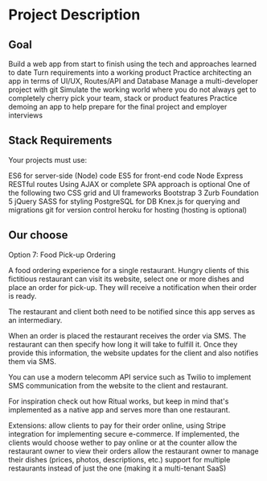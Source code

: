 # Project Description

## Goal
Build a web app from start to finish using the tech and approaches learned to date
Turn requirements into a working product
Practice architecting an app in terms of UI/UX, Routes/API and Database
Manage a multi-developer project with git
Simulate the working world where you do not always get to completely cherry pick your team, stack or product features
Practice demoing an app to help prepare for the final project and employer interviews


## Stack Requirements
Your projects must use:

ES6 for server-side (Node) code
ES5 for front-end code
Node
Express
RESTful routes
Using AJAX or complete SPA approach is optional
One of the following two CSS grid and UI frameworks
Bootstrap 3
Zurb Foundation 5
jQuery
SASS for styling
PostgreSQL for DB
Knex.js for querying and migrations
git for version control
heroku for hosting (hosting is optional)


## Our choose
Option 7: Food Pick-up Ordering

A food ordering experience for a single restaurant. Hungry clients of this fictitious restaurant can visit its website, select one or more dishes and place an order for pick-up. They will receive a notification when their order is ready.

The restaurant and client both need to be notified since this app serves as an intermediary.

When an order is placed the restaurant receives the order via SMS. The restaurant can then specify how long it will take to fulfill it. Once they provide this information, the website updates for the client and also notifies them via SMS.

You can use a modern telecomm API service such as Twilio to implement SMS communication from the website to the client and restaurant.

For inspiration check out how Ritual works, but keep in mind that's implemented as a native app and serves more than one restaurant.

Extensions:
allow clients to pay for their order online, using Stripe integration for implementing secure e-commerce. If implemented, the clients would choose wether to pay online or at the counter
allow the restaurant owner to view their orders
allow the restaurant owner to manage their dishes (prices, photos, descriptions, etc.)
support for multiple restaurants instead of just the one (making it a multi-tenant SaaS)